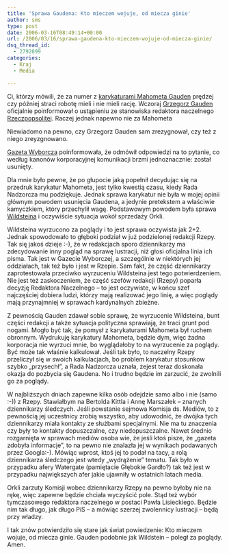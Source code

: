 ```yaml
---
title: 'Sprawa Gaudena: Kto mieczem wojuje, od miecza ginie'
author: sms
type: post
date: 2006-03-16T08:49:14+00:00
url: /2006/03/16/sprawa-gaudena-kto-mieczem-wojuje-od-miecza-ginie/
dsq_thread_id:
  - 2792899
categories:
  - Kraj
  - Media

---
```

Ci, którzy mówili, że za numer z <a target="_blank" href="http://www.dziennikarz.pl/sms/?p=32">karykaturami Mahometa Gauden</a> prędzej czy później straci robotę mieli i nie mieli rację. Wczoraj <a target="_blank" href="http://pl.wikipedia.org/wiki/Grzegorz_Gauden">Grzegorz Gauden</a> oficjalnie poinformował o ustąpieniu ze stanowiska redaktora naczelnego <a target="_blank" href="http://www.rzeczpospolita.pl">Rzeczpopsolitej</a>. Raczej jednak napewno nie za Mahometa

<div align="left">
</div>

<!--more-->Niewiadomo na pewno, czy Grzegorz Gauden sam zrezygnował, czy też z niego zreyzgnowano. 

<a target="_blank" href="http://www.gazeta.pl">Gazeta Wyborcza</a> poinformowała, że odmówił odpowiedzi na to pytanie, co według kanonów korporacyjnej komunikacji brzmi jednoznacznie: został usunięty.

<div align="left">
</div>

Dla mnie było pewne, że po głupocie jaką popełnił decydując się na przedruk karykatur Mahometa, jest tylko kwestią czasu, kiedy Rada Nadzorcza mu podziękuje. Jednak sprawa karykatur nie była w mojej opinii głównym powodem usunięcia Gaudena, a jedynie pretekstem a właściwie kamyczkiem, który przechylił wagę. Podstawowym powodem była sprawa <a target="_blank" href="http://pl.wikipedia.org/wiki/Bronis%C5%82aw_Wildstein">Wildsteina</a> i oczywiście sytuacja wokół sprzedaży Orkli.

<div align="left">
</div>

Wildsteina wyrzucono za poglądy i to jest sprawa oczywista jak 2+2. Jednak spowodowało to głęboki podział w już podzielonej redakcji Rzepy. Tak się jakoś dzieje :-), że w redakcjach sporo dziennikarzy ma zdecydowanie inny pogląd na sprawę lustracji, niż głosi oficjalna linia ich pisma. Tak jest w Gazecie Wyborczej, a szczególnie w niektórych jej oddziałach, tak też było i jest w Rzepie. Sam fakt, że część dziennikarzy zaprotestowała przeciwko wyrzuceniu Wildsteina jest tego potwierdzeniem. Nie jest też zaskoczeniem, że część szefów redakcji (Rzepy) poparła decyzję Redaktora Naczelnego &#8211; to jest oczywiste, w końcu szef najczęściej dobiera ludzi, którzy mają realizować jego linię, a więc poglądy mają przynajmniej w sprawach kardynalnych zbieżne.

<div align="left">
</div>

Z pewnością Gauden zdawał sobie sprawę, że wyrzucenie Wildsteina, bunt części redakcji a także sytuacja polityczna sprawiają, że traci grunt pod nogami. Mogło być tak, że pomysł z karykaturami Mahometa był ruchem obronnym. Wydrukuję karykatury Mahometa, będzie dym, więc żadna korporacja nie wyrzuci mnie, bo wyglądałoby to na wyrzucenie za poglądy. Być może tak właśnie kalkulował. Jeśli tak było, to naczelny Rzepy przeliczył się w swoich kalkulacjach, bo problem karykatur stosunkow szybko &#8222;przysechł&#8221;, a Rada Nadzorcza uznała, żejest teraz doskonała okazja do pozbycia się Gaudena. No i trudno będzie im zarzucić, że zwolnili go za poglądy.

<div align="left">
</div>

W najbliższych dniach zapewne kilka osób odejdzie samo albo i nie (samo :-)) z Rzepy. Stawiałbym na Bertolda Kittla i Annę Marszałek &#8211; znanych dziennikarzy śledczych. Jeśli powstanie sejmowa Komisja ds. Mediów, to z pewnością jej uczestnicy zrobią wszystko, aby udowodnić, że dwójka tych dziennikarzy miała kontakty ze służbami specjalnymi. Nie ma tu znaczenia czy były to kontakty dopuszczalne, czy niedopuszczalne. Nawet średnio rozgarnięta w sprawach mediów osoba wie, że jeśli ktoś pisze, że &#8222;gazeta zdobyła informacje&#8221;, to na pewno nie znalazła jej w wynikach podawanych przez Googla:-). Mówiąc wprost, ktoś jej to podał na tacy, a rolą dziennikarza śledczego jest wtedy &#8222;wydrążenie&#8221; tematu. Tak było w przypadku afery Watergate (pamiętacie Głębokie Gardło?) tak też jest w przypadku największych afer jakie ujawniły w ostatnich latach media.

<div align="left">
</div>

Orkli zarzuty Komisji wobec dziennikarzy Rzepy na pewno byłoby nie na rękę, więc zapewne będzie chciała wyczyścić pole. Stąd też wybór tymczasowego redaktora naczelnego w postaci Pawła Lisieckiego. Będzie nim tak długo, jak długo PiS &#8211; a mówiąc szerzej zwolennicy lustracji &#8211; będą przy władzy.

<div align="left">
</div>

I tak znów potwierdziło się stare jak świat powiedzenie: Kto mieczem wojuje, od miecza ginie. Gauden podobnie jak Wildstein &#8211; poległ za poglądy. Amen.